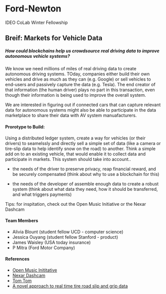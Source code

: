 # Ford-Newton
IDEO CoLab Winter Fellowship

## Breif: Markets for Vehicle Data

##### How could blockchains help us crowdsource real driving data to improve autonomous vehicle systems?

<p>
  We know we need millions of miles of real driving data to create autonomous driving systems. TOday, companies either build their own vehicles and drive as much as they can (e.g. Google) or sell vehicles to end-users and passively capture the data (e.g. Tesla). The end creator of that information (the human driver) plays no part in this transaction, even though their information is being used to improve the overall system. 
</p>

<p>
  We are interested in figuring out if connected cars that can capture relevant data for autonomous systems might also be able to participate in the data marketplace to share their data with AV system manuafacturers. 
</p>

#### Prorotype to Build:

<p>
  Using a distributed ledger system, create a way for vehicles (or their drivers) to seamelssly and directly sell a simple set of data (like a camera or tire-slip data to help identify snow on the road) to another. Think a simple add on to an existing vehicle, that would enable it to collect data and participate in markets. This system should take into account..
  
  - the needs of the driver to preserve privacy, reap financial reward, and be securely compensated (think about why to use a blockchain for this)
  
  - the needs of the developer of assemble enough data to create a robust system (think about what data they need, how it should be transferred, and what triggers payments)
  
  Tips: for inspitation, check out the Open Music Initiative or the Nexar Dashcam
</p>

#### Team Members

- Alivia Blount (student fellow UCD - computer science)
- Jessica Ouyang (student fellow Stanford - product)
- James Waisley (USA today insurance)
- P Mitra (Ford Motor Company)

#### References

- [Open Music Inititative](http://open-music.org/about/)
- [Nexar Dashcam](https://blog.getnexar.com/)
- [Tom Tom](https://www.tomtom.com/en_us/drive/car/)
- [A novel approach to real time tire road slip and grip data](https://www.sciencedirect.com/science/article/pii/S1474667016400881)
